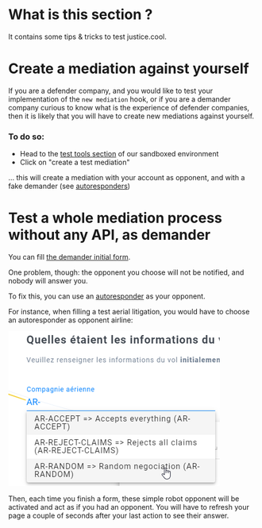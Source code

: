 # What is this section ?

It contains some tips & tricks to test justice.cool.

# Create a mediation against yourself

If you are a defender company, and you would like to test your implementation of the `new mediation` hook,
or if you are a demander company curious to know what is the experience of defender companies,
then it is likely that you will have to create new mediations against yourself.

### To do so:

- Head to the [test tools section](https://app.staging.justice.cool/dev/test-tools) of our sandboxed environment
- Click on "create a test mediation"

... this will create a mediation with your account as opponent, and with a fake demander (see [autoresponders](/auto-responders.md))


# Test a whole mediation process without any API, as demander

You can fill [the demander initial form](https://app.staging.justice.cool/form?reset=true).

One problem, though: the opponent you choose will not be notified, and nobody will answer you.

To fix this, you can use an [autoresponder](/auto-responders.md) as your opponent.

For instance, when filling a test aerial litigation, you would have to choose an autoresponder as opponent airline:


![logo](_media/ar-company.png)


Then, each time you finish a form, these simple robot opponent will be activated and act as if you had an opponent.
You will have to refresh your page a couple of seconds after your last action to see their answer.